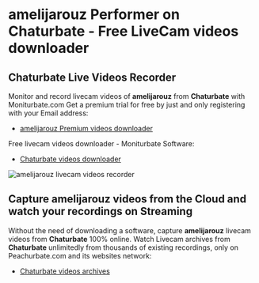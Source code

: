 # amelijarouz Performer on Chaturbate - Free LiveCam videos downloader

## Chaturbate Live Videos Recorder

Monitor and record livecam videos of **amelijarouz** from **Chaturbate** with Moniturbate.com
Get a premium trial for free by just and only registering with your Email address:
* [amelijarouz Premium videos downloader](https://moniturbate.com/request-demo-licence-key.html)

Free livecam videos downloader - Moniturbate Software:
* [Chaturbate videos downloader](https://moniturbate.com/moniturbate-download-software.html)

![amelijarouz livecam videos recorder](https://peachurnet.com/templates/moniturbate-software.png)


## Capture amelijarouz videos from the Cloud and watch your recordings on Streaming

Without the need of downloading a software, capture **amelijarouz** livecam videos from **Chaturbate** 100% online.
Watch Livecam archives from **Chaturbate** unlimitedly from thousands of existing recordings, only on Peachurbate.com and its websites network:
* [Chaturbate videos archives](https://peachurnet.com/)